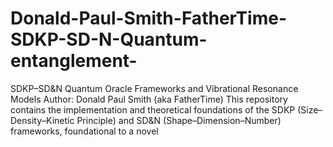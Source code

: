 # Donald-Paul-Smith-FatherTime-SDKP-SD-N-Quantum-entanglement-
SDKP–SD&amp;N Quantum Oracle Frameworks and Vibrational Resonance Models Author: Donald Paul Smith (aka FatherTime)  This repository contains the implementation and theoretical foundations of the SDKP (Size–Density–Kinetic Principle) and SD&amp;N (Shape–Dimension–Number) frameworks, foundational to a novel 
